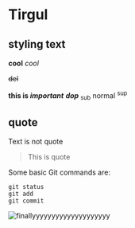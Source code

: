 # Tirgul

## styling text
**cool**
_cool_

~~del~~

**this is _important_**
**_dop_**
<sub>sub</sub> normal <sup>sup</sup>

## quote
Text is not quote
> This is quote

Some basic Git commands are:
```
git status
git add
git commit
```

![finallyyyyyyyyyyyyyyyyyyyy](http://www.plantuml.com/plantuml/proxy?cache=no&src=https://raw.githubusercontent.com/oriazadok/Tirgul/master/test.puml)




